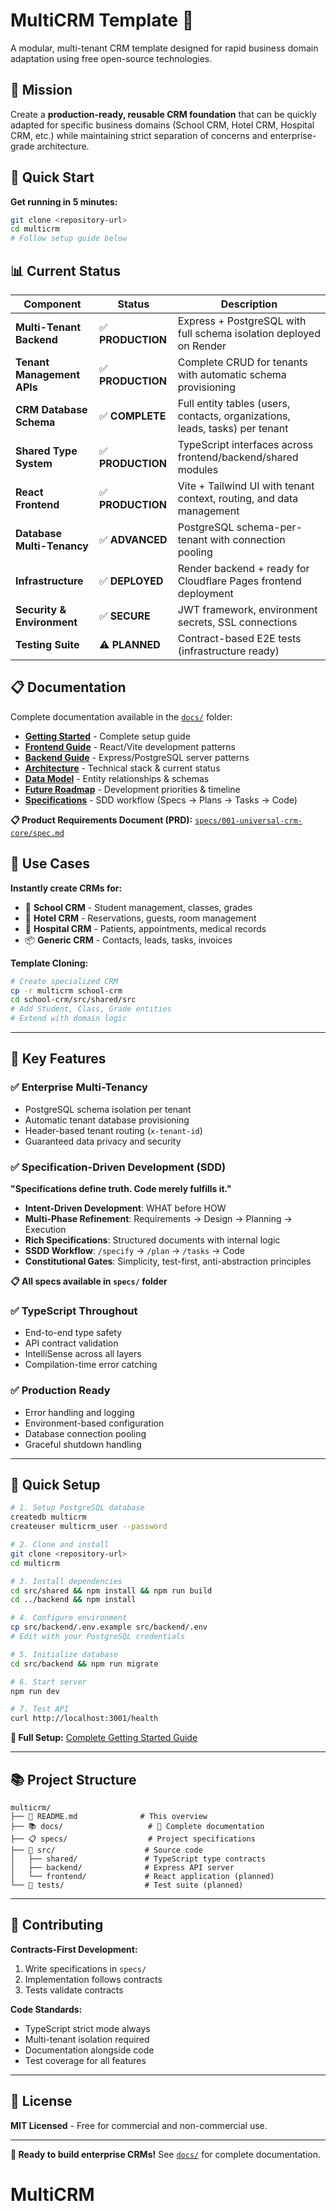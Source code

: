 # MultiCRM Template 🚀

A modular, multi-tenant CRM template designed for rapid business domain adaptation using free open-source technologies.

## 🌟 Mission

Create a **production-ready, reusable CRM foundation** that can be quickly adapted for specific business domains (School CRM, Hotel CRM, Hospital CRM, etc.) while maintaining strict separation of concerns and enterprise-grade architecture.

## 🚀 Quick Start

**Get running in 5 minutes:**
```bash
git clone <repository-url>
cd multicrm
# Follow setup guide below
```

## 📊 Current Status

| Component | Status | Description |
|-----------|--------|-------------|
| **Multi-Tenant Backend** | ✅ **PRODUCTION** | Express + PostgreSQL with full schema isolation deployed on Render |
| **Tenant Management APIs** | ✅ **PRODUCTION** | Complete CRUD for tenants with automatic schema provisioning |
| **CRM Database Schema** | ✅ **COMPLETE** | Full entity tables (users, contacts, organizations, leads, tasks) per tenant |
| **Shared Type System** | ✅ **PRODUCTION** | TypeScript interfaces across frontend/backend/shared modules |
| **React Frontend** | ✅ **PRODUCTION** | Vite + Tailwind UI with tenant context, routing, and data management |
| **Database Multi-Tenancy** | ✅ **ADVANCED** | PostgreSQL schema-per-tenant with connection pooling |
| **Infrastructure** | ✅ **DEPLOYED** | Render backend + ready for Cloudflare Pages frontend deployment |
| **Security & Environment** | ✅ **SECURE** | JWT framework, environment secrets, SSL connections |
| **Testing Suite** | ⚠️ **PLANNED** | Contract-based E2E tests (infrastructure ready) |

## 📋 Documentation

Complete documentation available in the [`docs/`](./docs/) folder:

- **[Getting Started](./docs/getting-started.md)** - Complete setup guide
- **[Frontend Guide](./docs/frontend-guide.md)** - React/Vite development patterns
- **[Backend Guide](./docs/backend-guide.md)** - Express/PostgreSQL server patterns
- **[Architecture](./docs/overview.md)** - Technical stack & current status
- **[Data Model](./docs/data-model.md)** - Entity relationships & schemas
- **[Future Roadmap](./docs/future-roadmap.md)** - Development priorities & timeline
- **[Specifications](../specs/)** - SDD workflow (Specs → Plans → Tasks → Code)

**📋 Product Requirements Document (PRD):** [`specs/001-universal-crm-core/spec.md`](../specs/001-universal-crm-core/spec.md)

## 🎯 Use Cases

**Instantly create CRMs for:**
- 🏫 **School CRM** - Student management, classes, grades
- 🏨 **Hotel CRM** - Reservations, guests, room management
- 🏥 **Hospital CRM** - Patients, appointments, medical records
- 📦 **Generic CRM** - Contacts, leads, tasks, invoices

**Template Cloning:**
```bash
# Create specialized CRM
cp -r multicrm school-crm
cd school-crm/src/shared/src
# Add Student, Class, Grade entities
# Extend with domain logic
```

---

## 🔑 Key Features

### ✅ **Enterprise Multi-Tenancy**
- PostgreSQL schema isolation per tenant
- Automatic tenant database provisioning
- Header-based tenant routing (`x-tenant-id`)
- Guaranteed data privacy and security

### ✅ **Specification-Driven Development (SDD)**
**"Specifications define truth. Code merely fulfills it."**

- **Intent-Driven Development**: WHAT before HOW
- **Multi-Phase Refinement**: Requirements → Design → Planning → Execution
- **Rich Specifications**: Structured documents with internal logic
- **SSDD Workflow**: `/specify` → `/plan` → `/tasks` → Code
- **Constitutional Gates**: Simplicity, test-first, anti-abstraction principles

**📋 All specs available in `specs/` folder**

### ✅ **TypeScript Throughout**
- End-to-end type safety
- API contract validation
- IntelliSense across all layers
- Compilation-time error catching

### ✅ **Production Ready**
- Error handling and logging
- Environment-based configuration
- Database connection pooling
- Graceful shutdown handling

---

## 📖 Quick Setup

```bash
# 1. Setup PostgreSQL database
createdb multicrm
createuser multicrm_user --password

# 2. Clone and install
git clone <repository-url>
cd multicrm

# 3. Install dependencies
cd src/shared && npm install && npm run build
cd ../backend && npm install

# 4. Configure environment
cp src/backend/.env.example src/backend/.env
# Edit with your PostgreSQL credentials

# 5. Initialize database
cd src/backend && npm run migrate

# 6. Start server
npm run dev

# 7. Test API
curl http://localhost:3001/health
```

**📖 Full Setup:** [Complete Getting Started Guide](./docs/getting-started.md)

---

## 📚 Project Structure

```
multicrm/
├── 📄 README.md              # This overview
├── 📚 docs/                   # 📖 Complete documentation
├── 📋 specs/                  # Project specifications
├── 🔧 src/                    # Source code
│   ├── shared/               # TypeScript type contracts
│   ├── backend/              # Express API server
│   └── frontend/             # React application (planned)
└── 🧪 tests/                  # Test suite (planned)
```

---

## 🤝 Contributing

**Contracts-First Development:**
1. Write specifications in `specs/`
2. Implementation follows contracts
3. Tests validate contracts

**Code Standards:**
- TypeScript strict mode always
- Multi-tenant isolation required
- Documentation alongside code
- Test coverage for all features

---

## 📄 License

**MIT Licensed** - Free for commercial and non-commercial use.

---

**🚀 Ready to build enterprise CRMs!** See [`docs/`](./docs/) for complete documentation.
# MultiCRM
